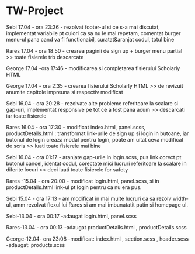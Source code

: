 # TW-Project



Sebi 17.04 - ora 23:36 - rezolvat footer-ul si ce s-a mai discutat, implementat variabile pt culori ca sa nu le mai repetam, comentat burger menu-ul pana cand va fi functionabil, curatat&aranjat codul, totul bine

Rares 17.04 - ora 18:50 - crearea paginii de sign up + burger menu partial >> toate fisierele trb descarcate

George 17.04 -ora 17:46 - modificarea si completarea fisierului Scholarly HTML

George 17.04 - ora 2:35 - crearea fisierului Scholarly HTML >> de revizuit anumite capitole impreuna si respectiv modificat

Sebi 16.04 - ora 20:28 - rezolvate alte probleme referitoare la scalare si gap-uri, implementat responsive pe tot ce a fost pana acum >> descarcati iar toate fisierele

Rares 16.04 - ora 17:30 - modificat index.html, panel.scss, productDetails.html : transformat link-urile de sign up si login in butoane, iar butonul de login creaza modal pentru login, poate am uitat ceva modificat de scris >> luati toate fisierele mai bine

Sebi 16.04 - ora 01:17 - aranjate gap-urile in login.scss, pus link corect pt butonul cancel, identat codul, corectate mici lucruri referitoare la scalare in diferite locuri >> deci luati toate fisierele for safety 

Rares -15.04 - ora 20:00 - modificat login.html, panel.scss, si in productDetails.html link-ul pt login pentru ca nu era pus.

Sebi 15.04 - ora 17:13 - am modificat in mai multe lucruri ca sa rezolv width-ul, amm rezolvat flexul lui Rares si am mai imbunatatit putin si homepage ul.

Sebi-13.04 - ora 00:17 -adaugat login.html, panel.scss

Rares-13.04 - ora 00:13 -adaugat productDetails.html , productDetails.scss

George-12.04- ora 23:08 -modificat: index.html  ,  section.scss  ,  header.scss
                        -adaugat: products.scss
